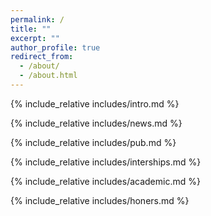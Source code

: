```yaml
---
permalink: /
title: ""
excerpt: ""
author_profile: true
redirect_from: 
  - /about/
  - /about.html
---
```


<span class='anchor' id='about-me'></span>
{% include_relative includes/intro.md %}

{% include_relative includes/news.md %}

{% include_relative includes/pub.md %}

<!-- {% include_relative includes/proj.md %} -->

{% include_relative includes/interships.md %}

{% include_relative includes/academic.md %}

{% include_relative includes/honers.md %}